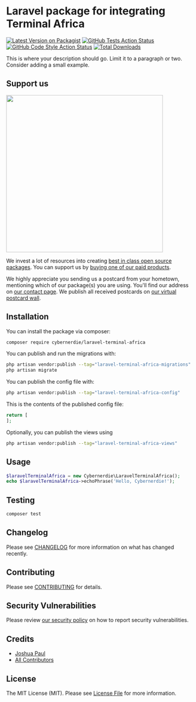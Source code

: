 # Laravel package for integrating Terminal Africa

[![Latest Version on Packagist](https://img.shields.io/packagist/v/cybernerdie/laravel-terminal-africa.svg?style=flat-square)](https://packagist.org/packages/cybernerdie/laravel-terminal-africa)
[![GitHub Tests Action Status](https://img.shields.io/github/actions/workflow/status/cybernerdie/laravel-terminal-africa/run-tests.yml?branch=main&label=tests&style=flat-square)](https://github.com/cybernerdie/laravel-terminal-africa/actions?query=workflow%3Arun-tests+branch%3Amain)
[![GitHub Code Style Action Status](https://img.shields.io/github/actions/workflow/status/cybernerdie/laravel-terminal-africa/fix-php-code-style-issues.yml?branch=main&label=code%20style&style=flat-square)](https://github.com/cybernerdie/laravel-terminal-africa/actions?query=workflow%3A"Fix+PHP+code+style+issues"+branch%3Amain)
[![Total Downloads](https://img.shields.io/packagist/dt/cybernerdie/laravel-terminal-africa.svg?style=flat-square)](https://packagist.org/packages/cybernerdie/laravel-terminal-africa)

This is where your description should go. Limit it to a paragraph or two. Consider adding a small example.

## Support us

[<img src="https://github-ads.s3.eu-central-1.amazonaws.com/laravel-terminal-africa.jpg?t=1" width="419px" />](https://spatie.be/github-ad-click/laravel-terminal-africa)

We invest a lot of resources into creating [best in class open source packages](https://spatie.be/open-source). You can support us by [buying one of our paid products](https://spatie.be/open-source/support-us).

We highly appreciate you sending us a postcard from your hometown, mentioning which of our package(s) you are using. You'll find our address on [our contact page](https://spatie.be/about-us). We publish all received postcards on [our virtual postcard wall](https://spatie.be/open-source/postcards).

## Installation

You can install the package via composer:

```bash
composer require cybernerdie/laravel-terminal-africa
```

You can publish and run the migrations with:

```bash
php artisan vendor:publish --tag="laravel-terminal-africa-migrations"
php artisan migrate
```

You can publish the config file with:

```bash
php artisan vendor:publish --tag="laravel-terminal-africa-config"
```

This is the contents of the published config file:

```php
return [
];
```

Optionally, you can publish the views using

```bash
php artisan vendor:publish --tag="laravel-terminal-africa-views"
```

## Usage

```php
$laravelTerminalAfrica = new Cybernerdie\LaravelTerminalAfrica();
echo $laravelTerminalAfrica->echoPhrase('Hello, Cybernerdie!');
```

## Testing

```bash
composer test
```

## Changelog

Please see [CHANGELOG](CHANGELOG.md) for more information on what has changed recently.

## Contributing

Please see [CONTRIBUTING](CONTRIBUTING.md) for details.

## Security Vulnerabilities

Please review [our security policy](../../security/policy) on how to report security vulnerabilities.

## Credits

- [Joshua Paul](https://github.com/cybernerdie)
- [All Contributors](../../contributors)

## License

The MIT License (MIT). Please see [License File](LICENSE.md) for more information.
